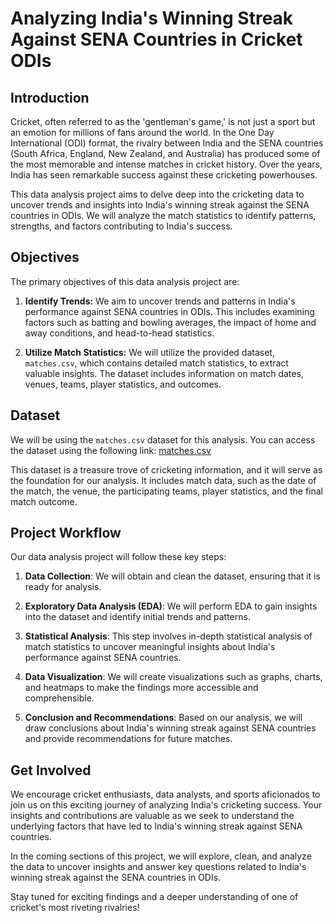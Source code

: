 # Analyzing India's Winning Streak Against SENA Countries in Cricket ODIs

## Introduction

Cricket, often referred to as the 'gentleman's game,' is not just a sport but an emotion for millions of fans around the world. In the One Day International (ODI) format, the rivalry between India and the SENA countries (South Africa, England, New Zealand, and Australia) has produced some of the most memorable and intense matches in cricket history. Over the years, India has seen remarkable success against these cricketing powerhouses.

This data analysis project aims to delve deep into the cricketing data to uncover trends and insights into India's winning streak against the SENA countries in ODIs. We will analyze the match statistics to identify patterns, strengths, and factors contributing to India's success.

## Objectives

The primary objectives of this data analysis project are:

1. **Identify Trends:** We aim to uncover trends and patterns in India's performance against SENA countries in ODIs. This includes examining factors such as batting and bowling averages, the impact of home and away conditions, and head-to-head statistics.

2. **Utilize Match Statistics:** We will utilize the provided dataset, `matches.csv`, which contains detailed match statistics, to extract valuable insights. The dataset includes information on match dates, venues, teams, player statistics, and outcomes.

## Dataset

We will be using the `matches.csv` dataset for this analysis. You can access the dataset using the following link: [matches.csv](https://drive.google.com/uc?export=download&id=1yJlSUUXVNyWsT0HVV6-0QJWRceAT_dtx)

This dataset is a treasure trove of cricketing information, and it will serve as the foundation for our analysis. It includes match data, such as the date of the match, the venue, the participating teams, player statistics, and the final match outcome.

## Project Workflow
Our data analysis project will follow these key steps:

1. <b>Data Collection</b>: We will obtain and clean the dataset, ensuring that it is ready for analysis.

2. <b>Exploratory Data Analysis (EDA)</b>: We will perform EDA to gain insights into the dataset and identify initial trends and patterns.

3. <b>Statistical Analysis</b>: This step involves in-depth statistical analysis of match statistics to uncover meaningful insights about India's performance against SENA countries.

4. <b>Data Visualization</b>: We will create visualizations such as graphs, charts, and heatmaps to make the findings more accessible and comprehensible.

5. <b>Conclusion and Recommendations</b>: Based on our analysis, we will draw conclusions about India's winning streak against SENA countries and provide recommendations for future matches.

## Get Involved
We encourage cricket enthusiasts, data analysts, and sports aficionados to join us on this exciting journey of analyzing India's cricketing success. Your insights and contributions are valuable as we seek to understand the underlying factors that have led to India's winning streak against SENA countries.

In the coming sections of this project, we will explore, clean, and analyze the data to uncover insights and answer key questions related to India's winning streak against the SENA countries in ODIs.

Stay tuned for exciting findings and a deeper understanding of one of cricket's most riveting rivalries!